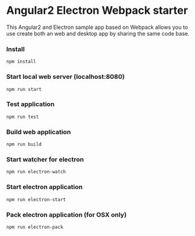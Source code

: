 # Angular2 Electron Webpack starter
This Angular2 and Electron sample app based on Webpack allows you to use create both an web and desktop app by sharing the same code base. 

### Install
`npm install`

### Start local web server (localhost:8080)
`npm run start`

### Test application
`npm run test`

### Build web application
`npm run build`

### Start watcher for electron
`npm run electron-watch`

### Start electron application
`npm run electron-start`

### Pack electron application (for OSX only)
`npm run electron-pack`